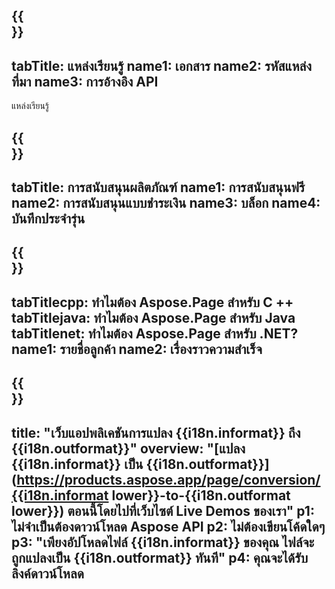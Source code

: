 ﻿---
translation: true
deploy: false
---

{{<section learningresources>}}
---
tabTitle: แหล่งเรียนรู้
name1: เอกสาร
name2: รหัสแหล่งที่มา
name3: การอ้างอิง API
---

แหล่งเรียนรู้

{{<section support>}}
---
tabTitle: การสนับสนุนผลิตภัณฑ์
name1: การสนับสนุนฟรี
name2: การสนับสนุนแบบชำระเงิน
name3: บล็อก
name4: บันทึกประจำรุ่น
---

{{<section why>}}
---
tabTitlecpp: ทำไมต้อง Aspose.Page สำหรับ C ++
tabTitlejava: ทำไมต้อง Aspose.Page สำหรับ Java
tabTitlenet: ทำไมต้อง Aspose.Page สำหรับ .NET?
name1: รายชื่อลูกค้า
name2: เรื่องราวความสำเร็จ
---

{{<section widgetbackup>}}
---
title: "เว็บแอปพลิเคชันการแปลง {{i18n.informat}} ถึง {{i18n.outformat}}"
overview: "[แปลง {{i18n.informat}} เป็น {{i18n.outformat}}](https://products.aspose.app/page/conversion/{{i18n.informat lower}}-to-{{i18n.outformat lower}}) ตอนนี้โดยไปที่เว็บไซต์ Live Demos ของเรา"
p1: ไม่จำเป็นต้องดาวน์โหลด Aspose API
p2: ไม่ต้องเขียนโค้ดใดๆ
p3: "เพียงอัปโหลดไฟล์ {{i18n.informat}} ของคุณ ไฟล์จะถูกแปลงเป็น {{i18n.outformat}} ทันที"
p4: คุณจะได้รับลิงค์ดาวน์โหลด
---